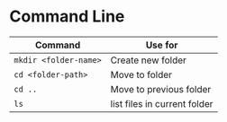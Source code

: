 # Command Line

| Command | Use for |
| --- | --- |
| `mkdir <folder-name>` | Create new folder |
| `cd <folder-path>` | Move to folder |
| `cd ..` | Move to previous folder |
| `ls` | list files in current folder |
